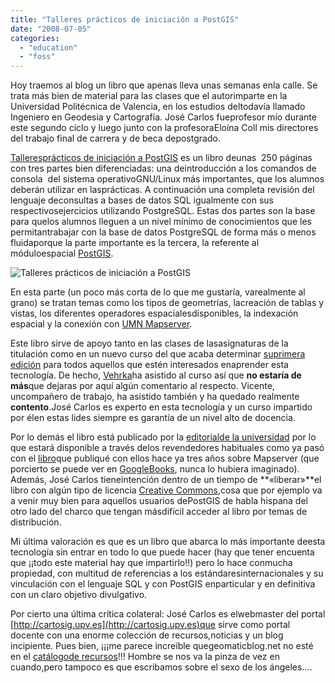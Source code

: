 ```yaml
---
title: "Talleres prácticos de iniciación a PostGIS"
date: "2008-07-05"
categories: 
  - "education"
  - "foss"
---
```


Hoy traemos al blog un libro que apenas lleva unas semanas enla calle. Se trata más bien de material para las clases que el autorimparte en la Universidad Politécnica de Valencia, en los estudios deltodavía llamado Ingeniero en Geodesia y Cartografía. José Carlos fueprofesor mío durante este segundo ciclo y luego junto con la profesoraEloína Coll mis directores del trabajo final de carrera y de beca depostgrado.

[Talleresprácticos de iniciación a PostGIS](http://cartosig.upv.es/es/inicio?q=es/blogs/jomarlla/2008/05/13/nuevo-libro-sobre-postgis) es un libro deunas  250 páginas con tres partes bien diferenciadas: una deintroducción a los comandos de consola  del sistema operativoGNU/Linux más importantes, que los alumnos deberán utilizar en lasprácticas. A continuación una completa revisión del lenguaje deconsultas a bases de datos SQL igualmente con sus respectivosejercicios utilizando PostgreSQL. Estas dos partes son la base para quelos alumnos lleguen a un nivel mínimo de conocimientos que les permitantrabajar con la base de datos PostgreSQL de forma más o menos fluidaporque la parte importante es la tercera, la referente al móduloespacial [PostGIS](http://postgis.refractions.net/).

![Talleres prácticos de iniciación a PostGIS](images/portadalibropostgis.jpg)

En esta parte (un poco más corta de lo que me gustaría, varealmente al grano) se tratan temas como los tipos de geometrías, lacreación de tablas y vistas, los diferentes operadores espacialesdisponibles, la indexación espacial y la conexión con [UMN Mapserver](http://mapserver.gis.umn.edu/).

Este libro sirve de apoyo tanto en las clases de lasasignaturas de la titulación como en un nuevo curso del que acaba determinar [suprimera edición](http://www.cfp.upv.es/cfp-posei2-web/inicio/curso_datos.jsp?idioma=es&local=al&cid=17644&) para todos aquellos que estén interesados enaprender esta tecnología. De hecho, [Vehrka](/user/vehrka)ha asistido al curso así que **no estaría de más**que dejaras por aquí algún comentario al respecto. Vicente, uncompañero de trabajo, ha asistido también y ha quedado realmente **contento**.José Carlos es experto en esta tecnología y un curso impartido por élen estas lides siempre es garantía de un nivel alto de docencia.

Por lo demás el libro está publicado por la [editorialde la universidad](http://www.upv.es/pls/obib/est_publ.FichPublica?P_ESTILO=200&P_IDIOMA=v&P_ARM=608) por lo que estará disponible a través delos revendedores habituales como ya pasó con el [libro](http://www.upv.es/pls/obib/est_publ.FichPublica?P_ESTILO=200&P_IDIOMA=v&P_ARM=28)que publiqué con ellos hace ya tres años sobre Mapserver (que porcierto se puede ver en [GoogleBooks](http://books.google.es/books?hl=es&id=9orb_liy184C), nunca lo hubiera imaginado). Además, José Carlos tieneintención dentro de un tiempo de **«liberar»**el libro con algún tipo de licencia [Creative Commons](http://creativecommons.org/),cosa que por ejemplo va a venir muy bien para aquellos usuarios dePostGIS de habla hispana del otro lado del charco que tengan másdifícil acceder al libro por temas de distribución.

Mi última valoración es que es un libro que abarca lo más importante deesta tecnología sin entrar en todo lo que puede hacer (hay que tener encuenta que ¡¡todo este material hay que impartirlo!!) pero lo hace conmucha propiedad, con multitud de referencias a los estándaresinternacionales y su vinculación con el lenguaje SQL y con PostGIS enparticular y en definitiva con un claro objetivo divulgativo.

Por cierto una última crítica colateral: José Carlos es elwebmaster del portal [http://cartosig.upv.es](http://cartosig.upv.es)que sirve como portal docente con una enorme colección de recursos,noticias y un blog incipiente. Pues bien, ¡¡¡me parece increíble quegeomaticblog.net no esté en el [catálogode recursos](http://cartosig.upv.es/es/recursos-sig?filter1%5B%5D=Blog&op2=%3E&filter2=)!!! Hombre se nos va la pinza de vez en cuando,pero tampoco es que escribamos sobre el sexo de los ángeles....
